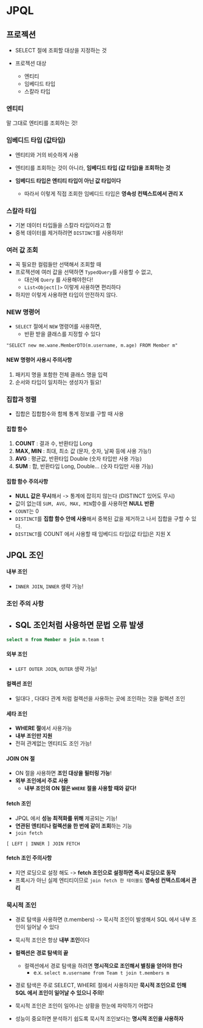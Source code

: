 # JPQL 

## 프로젝션 
- SELECT 절에 조회할 대상을 지정하는 것 

- 프로젝션 대상 
  - 엔티티
  - 임베디드 타입
  - 스칼라 타입 

### 엔티티 
말 그대로 엔티티를 조회하는 것!

### 임베디드 타입 (값타입)
- 엔티티와 거의 비슷하게 사용 
- 엔티티를 조회하는 것이 아니라, **임베디드 타입 (값 타입)을 조회하는 것**

- **임베디드 타입은 엔티티 타입이 아닌 값 타입이다**
  - 따라서 이렇게 직접 조회한 임베디드 타입은 **영속성 컨텍스트에서 관리 X**

### 스칼라 타입 
- 기본 데이터 타입들을 스칼라 타입이라고 함
- 중복 데이터를 제거하려면 `DISTINCT`를 사용하자!

### 여러 값 조회 
- 꼭 필요한 컬럼들만 선택해서 조회할 때 
- 프로젝션에 여러 값을 선택하면 `TypedQuery`를 사용할 수 없고, 
  - 대신에 `Query` 를 사용해야한다!
  - `List<Object[]>` 이렇게 사용하면 편리하다 
- 하지만 이렇게 사용하면 타입이 안전하지 않다. 

### NEW 명령어 
- `SELECT` 절에서 `NEW` 명령어를 사용하면, 
  - 반환 받을 클래스를 지정할 수 있다 

```text
"SELECT new me.wane.MemberDTO(m.username, m.age) FROM Member m"
```
#### NEW 명령어 사용시 주의사항 
1. 패키지 명을 포함한 전체 클래스 명을 입력
2. 순서와 타입이 일치하는 생성자가 필요!


### 집합과 정렬 
- 집합은 집합함수와 함께 통계 정보를 구할 때 사용

#### 집합 함수 
1. **COUNT** : 결과 수, 반환타입 Long 
2. **MAX, MIN** : 최대, 최소 값  (문자, 숫자, 날짜 등에 사용 가능!)
3. **AVG** : 평균값, 반환타입 Double  (숫자 타입만 사용 가능)
4. **SUM** : 합, 반환타입 Long, Double... (숫자 타입만 사용 가능)


#### 집합 함수 주의사항 

- **NULL 값은 무시**해서 -> 통계에 잡히지 않는다 (DISTINCT 있어도 무시)
- 값이 없는데 `SUM, AVG, MAX, MIN`함수를 사용하면 **NULL 반환**
- `COUNT`는 0
- `DISTINCT`를 **집합 함수 안에 사용**해서 중복된 값을 제거하고 나서 집합을 구할 수 있다.
- `DISTINCT`를 COUNT 에서 사용할 때 임베디드 타입(값 타입)은 지원 X


## JPQL 조인 
#### 내부 조인 
- `INNER JOIN`, `INNER` 생략 가능!


### 조인 주의 사항 
- SQL 조인처럼 사용하면 문법 오류 발생
  - 
```sql
select m from Member m join m.team t
```

#### 외부 조인 
- `LEFT OUTER JOIN`, `OUTER` 생략 가능!


#### 컬렉션 조인 
- 일대다 , 다대다 관계 처럼 컬렉션을 사용하는 곳에 조인하는 것을 컬렉션 조인

#### 세타 조인 
- **WHERE 절**에서 사용가능
- **내부 조인만 지원**
- 전혀 관계없는 엔티티도 조인 가능!


#### JOIN ON 절 
- ON 절을 사용하면 **조인 대상을 필터링 가능**!
- **외부 조인에서 주로 사용** 
  - **내부 조인의 ON 절은 `WHERE` 절을 사용할 때와 같다!**

#### fetch 조인 
- JPQL 에서 **성능 최적화를 위해** 제공되는 기능!
- **연관된 엔티티나 컬렉션을 한 번에 같이 조회**하는 기능
- `join fetch`
```text
[ LEFT | INNER ] JOIN FETCH
```

#### fetch 조인 주의사항
- 지연 로딩으로 설정 해도 -> **fetch 조인으로 설정하면 즉시 로딩으로 동작**
- 프록시가 아닌 실제 엔티티이므로 `join fetch 한 테이블도` **영속성 컨텍스트에서 관리**


### 묵시적 조인

- 경로 탐색을 사용하면 (t.members) -> 묵시적 조인이 발생해서 SQL 에서 내부 조인이 일어날 수 있다
- 묵시적 조인은 항상 **내부 조인**이다
- **컬렉션은 경로 탐색의 끝** 
  - 컬렉션에서 경로 탐색을 하려면 **명시적으로 조인해서 별칭을 얻어야 한다** 
    - e.x. `select m.username from Team t join t.members m`
- 경로 탐색은 주로 SELECT, WHERE 절에서 사용하지만 **묵시적 조인으로 인해 SQL 에서 조인이 일어날 수 있으니 주의!**

- 묵시적 조인은 조인이 일어나는 상황을 한눈에 파악하기 어렵다 
- 성능이 중요하면 분석하기 쉽도록 묵시적 조인보다는 **명시적 조인을 사용하자**


